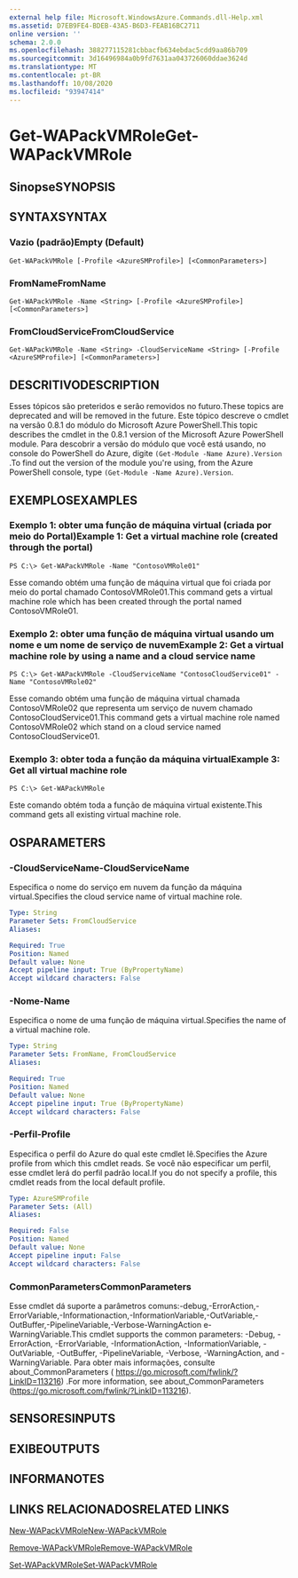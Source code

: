 ```yaml
---
external help file: Microsoft.WindowsAzure.Commands.dll-Help.xml
ms.assetid: D7EB9FE4-BDEB-43A5-B6D3-FEAB16BC2711
online version: ''
schema: 2.0.0
ms.openlocfilehash: 388277115281cbbacfb634ebdac5cdd9aa86b709
ms.sourcegitcommit: 3d16496984a0b9fd7631aa043726060ddae3624d
ms.translationtype: MT
ms.contentlocale: pt-BR
ms.lasthandoff: 10/08/2020
ms.locfileid: "93947414"
---
```

# <span data-ttu-id="7cb0c-101">Get-WAPackVMRole</span><span class="sxs-lookup"><span data-stu-id="7cb0c-101">Get-WAPackVMRole</span></span>

## <span data-ttu-id="7cb0c-102">Sinopse</span><span class="sxs-lookup"><span data-stu-id="7cb0c-102">SYNOPSIS</span></span>

## <span data-ttu-id="7cb0c-103">SYNTAX</span><span class="sxs-lookup"><span data-stu-id="7cb0c-103">SYNTAX</span></span>

### <span data-ttu-id="7cb0c-104">Vazio (padrão)</span><span class="sxs-lookup"><span data-stu-id="7cb0c-104">Empty (Default)</span></span>
```
Get-WAPackVMRole [-Profile <AzureSMProfile>] [<CommonParameters>]
```

### <span data-ttu-id="7cb0c-105">FromName</span><span class="sxs-lookup"><span data-stu-id="7cb0c-105">FromName</span></span>
```
Get-WAPackVMRole -Name <String> [-Profile <AzureSMProfile>] [<CommonParameters>]
```

### <span data-ttu-id="7cb0c-106">FromCloudService</span><span class="sxs-lookup"><span data-stu-id="7cb0c-106">FromCloudService</span></span>
```
Get-WAPackVMRole -Name <String> -CloudServiceName <String> [-Profile <AzureSMProfile>] [<CommonParameters>]
```

## <span data-ttu-id="7cb0c-107">DESCRITIVO</span><span class="sxs-lookup"><span data-stu-id="7cb0c-107">DESCRIPTION</span></span>
<span data-ttu-id="7cb0c-108">Esses tópicos são preteridos e serão removidos no futuro.</span><span class="sxs-lookup"><span data-stu-id="7cb0c-108">These topics are deprecated and will be removed in the future.</span></span>
<span data-ttu-id="7cb0c-109">Este tópico descreve o cmdlet na versão 0.8.1 do módulo do Microsoft Azure PowerShell.</span><span class="sxs-lookup"><span data-stu-id="7cb0c-109">This topic describes the cmdlet in the 0.8.1 version of the Microsoft Azure PowerShell module.</span></span>
<span data-ttu-id="7cb0c-110">Para descobrir a versão do módulo que você está usando, no console do PowerShell do Azure, digite `(Get-Module -Name Azure).Version` .</span><span class="sxs-lookup"><span data-stu-id="7cb0c-110">To find out the version of the module you're using, from the Azure PowerShell console, type `(Get-Module -Name Azure).Version`.</span></span>

## <span data-ttu-id="7cb0c-111">EXEMPLOS</span><span class="sxs-lookup"><span data-stu-id="7cb0c-111">EXAMPLES</span></span>

### <span data-ttu-id="7cb0c-112">Exemplo 1: obter uma função de máquina virtual (criada por meio do Portal)</span><span class="sxs-lookup"><span data-stu-id="7cb0c-112">Example 1: Get a virtual machine role (created through the portal)</span></span>
```
PS C:\> Get-WAPackVMRole -Name "ContosoVMRole01"
```

<span data-ttu-id="7cb0c-113">Esse comando obtém uma função de máquina virtual que foi criada por meio do portal chamado ContosoVMRole01.</span><span class="sxs-lookup"><span data-stu-id="7cb0c-113">This command gets a virtual machine role which has been created through the portal named ContosoVMRole01.</span></span>

### <span data-ttu-id="7cb0c-114">Exemplo 2: obter uma função de máquina virtual usando um nome e um nome de serviço de nuvem</span><span class="sxs-lookup"><span data-stu-id="7cb0c-114">Example 2: Get a virtual machine role by using a name and a cloud service name</span></span>
```
PS C:\> Get-WAPackVMRole -CloudServiceName "ContosoCloudService01" -Name "ContosoVMRole02"
```

<span data-ttu-id="7cb0c-115">Esse comando obtém uma função de máquina virtual chamada ContosoVMRole02 que representa um serviço de nuvem chamado ContosoCloudService01.</span><span class="sxs-lookup"><span data-stu-id="7cb0c-115">This command gets a virtual machine role named ContosoVMRole02 which stand on a cloud service named ContosoCloudService01.</span></span>

### <span data-ttu-id="7cb0c-116">Exemplo 3: obter toda a função da máquina virtual</span><span class="sxs-lookup"><span data-stu-id="7cb0c-116">Example 3: Get all virtual machine role</span></span>
```
PS C:\> Get-WAPackVMRole
```

<span data-ttu-id="7cb0c-117">Este comando obtém toda a função de máquina virtual existente.</span><span class="sxs-lookup"><span data-stu-id="7cb0c-117">This command gets all existing virtual machine role.</span></span>

## <span data-ttu-id="7cb0c-118">OS</span><span class="sxs-lookup"><span data-stu-id="7cb0c-118">PARAMETERS</span></span>

### <span data-ttu-id="7cb0c-119">-CloudServiceName</span><span class="sxs-lookup"><span data-stu-id="7cb0c-119">-CloudServiceName</span></span>
<span data-ttu-id="7cb0c-120">Especifica o nome do serviço em nuvem da função da máquina virtual.</span><span class="sxs-lookup"><span data-stu-id="7cb0c-120">Specifies the cloud service name of virtual machine role.</span></span>

```yaml
Type: String
Parameter Sets: FromCloudService
Aliases:

Required: True
Position: Named
Default value: None
Accept pipeline input: True (ByPropertyName)
Accept wildcard characters: False
```

### <span data-ttu-id="7cb0c-121">-Nome</span><span class="sxs-lookup"><span data-stu-id="7cb0c-121">-Name</span></span>
<span data-ttu-id="7cb0c-122">Especifica o nome de uma função de máquina virtual.</span><span class="sxs-lookup"><span data-stu-id="7cb0c-122">Specifies the name of a virtual machine role.</span></span>

```yaml
Type: String
Parameter Sets: FromName, FromCloudService
Aliases:

Required: True
Position: Named
Default value: None
Accept pipeline input: True (ByPropertyName)
Accept wildcard characters: False
```

### <span data-ttu-id="7cb0c-123">-Perfil</span><span class="sxs-lookup"><span data-stu-id="7cb0c-123">-Profile</span></span>
<span data-ttu-id="7cb0c-124">Especifica o perfil do Azure do qual este cmdlet lê.</span><span class="sxs-lookup"><span data-stu-id="7cb0c-124">Specifies the Azure profile from which this cmdlet reads.</span></span>
<span data-ttu-id="7cb0c-125">Se você não especificar um perfil, esse cmdlet lerá do perfil padrão local.</span><span class="sxs-lookup"><span data-stu-id="7cb0c-125">If you do not specify a profile, this cmdlet reads from the local default profile.</span></span>

```yaml
Type: AzureSMProfile
Parameter Sets: (All)
Aliases:

Required: False
Position: Named
Default value: None
Accept pipeline input: False
Accept wildcard characters: False
```

### <span data-ttu-id="7cb0c-126">CommonParameters</span><span class="sxs-lookup"><span data-stu-id="7cb0c-126">CommonParameters</span></span>
<span data-ttu-id="7cb0c-127">Esse cmdlet dá suporte a parâmetros comuns:-debug,-ErrorAction,-ErrorVariable,-Informationaction,-InformationVariable,-OutVariable,-OutBuffer,-PipelineVariable,-Verbose-WarningAction e-WarningVariable.</span><span class="sxs-lookup"><span data-stu-id="7cb0c-127">This cmdlet supports the common parameters: -Debug, -ErrorAction, -ErrorVariable, -InformationAction, -InformationVariable, -OutVariable, -OutBuffer, -PipelineVariable, -Verbose, -WarningAction, and -WarningVariable.</span></span> <span data-ttu-id="7cb0c-128">Para obter mais informações, consulte about_CommonParameters ( https://go.microsoft.com/fwlink/?LinkID=113216) .</span><span class="sxs-lookup"><span data-stu-id="7cb0c-128">For more information, see about_CommonParameters (https://go.microsoft.com/fwlink/?LinkID=113216).</span></span>

## <span data-ttu-id="7cb0c-129">SENSORES</span><span class="sxs-lookup"><span data-stu-id="7cb0c-129">INPUTS</span></span>

## <span data-ttu-id="7cb0c-130">EXIBE</span><span class="sxs-lookup"><span data-stu-id="7cb0c-130">OUTPUTS</span></span>

## <span data-ttu-id="7cb0c-131">INFORMA</span><span class="sxs-lookup"><span data-stu-id="7cb0c-131">NOTES</span></span>

## <span data-ttu-id="7cb0c-132">LINKS RELACIONADOS</span><span class="sxs-lookup"><span data-stu-id="7cb0c-132">RELATED LINKS</span></span>

[<span data-ttu-id="7cb0c-133">New-WAPackVMRole</span><span class="sxs-lookup"><span data-stu-id="7cb0c-133">New-WAPackVMRole</span></span>](./New-WAPackVMRole.md)

[<span data-ttu-id="7cb0c-134">Remove-WAPackVMRole</span><span class="sxs-lookup"><span data-stu-id="7cb0c-134">Remove-WAPackVMRole</span></span>](./Remove-WAPackVMRole.md)

[<span data-ttu-id="7cb0c-135">Set-WAPackVMRole</span><span class="sxs-lookup"><span data-stu-id="7cb0c-135">Set-WAPackVMRole</span></span>](./Set-WAPackVMRole.md)


